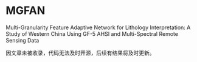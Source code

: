 # MGFAN
Multi-Granularity Feature Adaptive Network for Lithology Interpretation: A Study of Western China Using GF-5 AHSI and Multi-Spectral Remote Sensing Data​

因文章未被收录，代码无法及时开源，后续有结果将及时更新。
